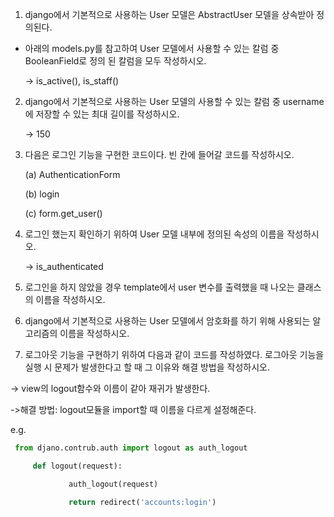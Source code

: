 1. django에서 기본적으로 사용하는 User 모델은 AbstractUser 모델을 상속받아 정의된다.

- 아래의 models.py를 참고하여 User 모델에서 사용할 수 있는 칼럼 중 BooleanField로 정의 된 칼럼을 모두 작성하시오.

  -> is_active(), is_staff()

2. django에서 기본적으로 사용하는 User 모델의 사용할 수 있는 칼럼 중 username에 저장할 수 있는 최대 길이를 작성하시오. 

   -> 150

3. 다음은 로그인 기능을 구현한 코드이다. 빈 칸에 들어갈 코드를 작성하시오.

   (a) AuthenticationForm

   (b) login

   (c) form.get_user()

   

4. 로그인 했는지 확인하기 위하여 User 모델 내부에 정의된 속성의 이름을 작성하시오.

   -> is_authenticated

5. 로그인을 하지 않았을 경우 template에서 user 변수를 출력했을 때 나오는 클래스의 이름을 작성하시오.

6.  django에서 기본적으로 사용하는 User 모델에서 암호화를 하기 위해 사용되는 알고리즘의 이름을 작성하시오.

7.  로그아웃 기능을 구현하기 위하여 다음과 같이 코드를 작성하였다. 로그아웃 기능을 실행 시 문제가 발생한다고 할 때 그 이유와 해결 방법을 작성하시오.

   -> view의 logout함수와 이름이 같아 재귀가 발생한다.

   ->해결 방법: logout모듈을 import할 때 이름을 다르게 설정해준다.

   e.g.

   ```python
    from djano.contrub.auth import logout as auth_logout
   
   		def logout(request):
   
   				auth_logout(request)
   
   				return redirect('accounts:login')
   ```

   

   